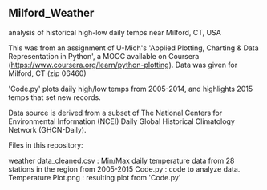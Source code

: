 ## Milford_Weather
analysis of historical high-low daily temps near Milford, CT, USA

This was from an assignment of U-Mich's 'Applied Plotting, Charting & Data Representation in Python', a MOOC available on Coursera
(https://www.coursera.org/learn/python-plotting). Data was given for Milford, CT (zip 06460)

'Code.py' plots daily high/low temps from 2005-2014, and highlights 2015 temps that set new records.

Data source is derived from a subset of The National Centers for Environmental Information (NCEI) Daily Global Historical Climatology Network (GHCN-Daily). 

Files in this repository:

weather data_cleaned.csv : Min/Max daily temperature data from 28 stations in the region from 2005-2015
Code.py : code to analyze data. 
Temperature Plot.png : resulting plot from 'Code.py'
